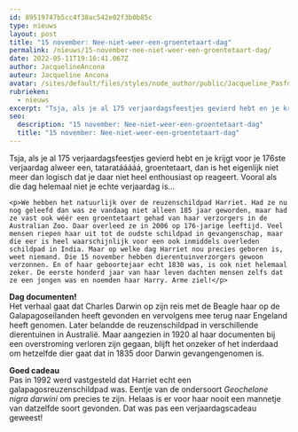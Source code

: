 ```yaml
---
id: 89519747b5cc4f38ac542e02f3b0b85c
type: nieuws
layout: post
title: "15 november: Nee-niet-weer-een-groentetaart-dag"
permalink: /nieuws/15-november-nee-niet-weer-een-groentetaart-dag/
date: 2022-05-11T19:16:41.067Z
author: JacquelineAncona
auteur: Jacqueline Ancona
avatar: /sites/default/files/styles/node_author/public/Jacqueline_Pasfoto.jpg?itok=RPZ_0CZG
rubrieken:
  - nieuws
excerpt: "Tsja, als je al 175 verjaardagsfeestjes gevierd hebt en je krijgt voor je 176ste verjaardag alweer een, tataratááááá, groentetaart, dan is het eigenlijk niet meer dan logisch dat je daar niet heel enthousiast op reageert. Vooral als die dag helemaal niet je echte verjaardag is...  "
seo:
  description: "15 november: Nee-niet-weer-een-groentetaart-dag"
  title: "15 november: Nee-niet-weer-een-groentetaart-dag"
---
```

Tsja, als je al 175 verjaardagsfeestjes gevierd hebt en je krijgt voor je 176ste verjaardag alweer een, tataratááááá, groentetaart, dan is het eigenlijk niet meer dan logisch dat je daar niet heel enthousiast op reageert. Vooral als die dag helemaal niet je echte verjaardag is...  

    <p>We hebben het natuurlijk over de reuzenschildpad Harriet. Had ze nu nog geleefd dan was ze vandaag niet alleen 185 jaar geworden, maar had ze vast ook wéér een groentetaart gehad van haar verzorgers in de Australian Zoo. Daar overleed ze in 2006 op 176-jarige leeftijd. Veel mensen riepen haar uit tot de oudste schildpad in gevangenschap, maar die eer is heel waarschijnlijk voor een ook inmiddels overleden schildpad in India. Maar op welke dag Harriet nou precies geboren is, weet niemand. Die 15 november hebben dierentuinverzorgers gewoon verzonnen. En of haar geboortejaar echt 1830 was, is ook niet helemaal zeker. De eerste honderd jaar van haar leven dachten mensen zelfs dat ze een jongen was en noemden haar Harry. Arme ziel!</p>
<p><strong>Dag documenten!</strong><br>Het verhaal gaat dat Charles Darwin op zijn reis met de Beagle haar op de Galapagoseilanden heeft gevonden en vervolgens mee terug naar Engeland heeft genomen. Later belandde de reuzenschildpad in verschillende dierentuinen in Australië. Maar aangezien in 1920 al haar documenten bij een overstroming verloren zijn gegaan, blijft het onzeker of het inderdaad om hetzelfde dier gaat dat in 1835 door Darwin gevangengenomen is.</p>
<p><strong>Goed cadeau</strong><br>Pas in 1992 werd vastgesteld dat Harriet echt een galapagosreuzenschildpad was. Eentje van de ondersoort <em>Geochelone nigra darwini</em> om precies te zijn. Helaas is er voor haar nooit een mannetje van datzelfde soort gevonden. Dat was pas een verjaardagscadeau geweest!</p>  
